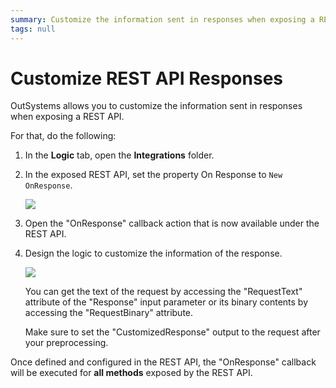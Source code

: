 ```yaml
---
summary: Customize the information sent in responses when exposing a REST API.
tags: null
---
```


# Customize REST API Responses

OutSystems allows you to customize the information sent in responses when exposing a REST API.

For that, do the following:

1. In the **Logic** tab, open the **Integrations** folder.
2. In the exposed REST API, set the property On Response to `New OnResponse`.

   ![](../../../../.gitbook/assets/ss-rest-expose-onresponse.png)

3. Open the "OnResponse" callback action that is now available under the REST API.
4. Design the logic to customize the information of the response.

   ![](../../../../.gitbook/assets/ss-rest-expose-onresponse-tree.png)

   You can get the text of the request by accessing the "RequestText" attribute of the "Response" input parameter or its binary contents by accessing the "RequestBinary" attribute.

   Make sure to set the "CustomizedResponse" output to the request after your preprocessing.

Once defined and configured in the REST API, the "OnResponse" callback will be executed for **all methods** exposed by the REST API.

